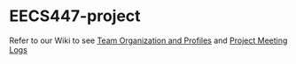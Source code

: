 ﻿# EECS447-project

Refer to our Wiki to see [Team Organization and Profiles](https://github.com/NicholasReinig/EECS447-project/wiki/Team-Organization-and-Profiles) 
and [Project Meeting Logs](https://github.com/NicholasReinig/EECS447-project/wiki/Project-Meeting-Logs)
